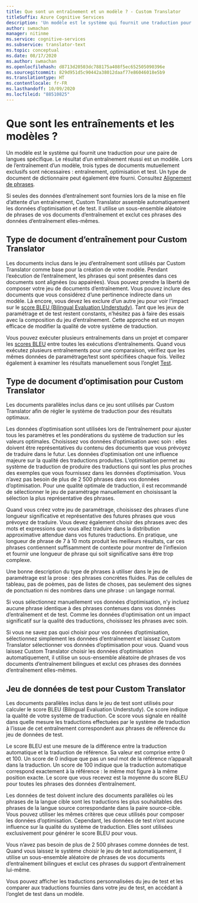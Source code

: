 ```yaml
---
title: Que sont un entraînement et un modèle ? - Custom Translator
titleSuffix: Azure Cognitive Services
description: 'Un modèle est le système qui fournit une traduction pour une paire de langues spécifique. Le résultat d’un entraînement réussi est un modèle. Lors de l’entraînement d’un modèle, trois jeux de données qui s’excluent mutuellement sont nécessaires : le jeu de données d’entraînement, le jeu de données de paramétrage et le jeu de données de test.'
author: swmachan
manager: nitinme
ms.service: cognitive-services
ms.subservice: translator-text
ms.topic: conceptual
ms.date: 08/17/2020
ms.author: swmachan
ms.openlocfilehash: d8713d20503dc788175a408f5ec652505090396e
ms.sourcegitcommit: 829d951d5c90442a38012daaf77e86046018e5b9
ms.translationtype: HT
ms.contentlocale: fr-FR
ms.lasthandoff: 10/09/2020
ms.locfileid: "88510825"
---
```

# <a name="what-are-trainings-and-models"></a>Que sont les entraînements et les modèles ?

Un modèle est le système qui fournit une traduction pour une paire de langues spécifique.
Le résultat d’un entraînement réussi est un modèle. Lors de l’entraînement d’un modèle, trois types de documents mutuellement exclusifs sont nécessaires : entraînement, optimisation et test. Un type de document de dictionnaire peut également être fourni. Consultez [Alignement de phrases](https://docs.microsoft.com/azure/cognitive-services/translator/custom-translator/sentence-alignment#suggested-minimum-number-of-sentences).

Si seules des données d’entraînement sont fournies lors de la mise en file d’attente d’un entraînement, Custom Translator assemble automatiquement les données d’optimisation et de test. Il utilise un sous-ensemble aléatoire de phrases de vos documents d’entraînement et exclut ces phrases des données d’entraînement elles-mêmes.

## <a name="training-document-type-for-custom-translator"></a>Type de document d’entraînement pour Custom Translator

Les documents inclus dans le jeu d’entraînement sont utilisés par Custom Translator comme base pour la création de votre modèle. Pendant l’exécution de l’entraînement, les phrases qui sont présentes dans ces documents sont alignées (ou appairées). Vous pouvez prendre la liberté de composer votre jeu de documents d’entraînement. Vous pouvez inclure des documents que vous considérez d’une pertinence indirecte dans un modèle. Là encore, vous devez les exclure d’un autre jeu pour voir l’impact sur le [score BLEU (Bilingual Evaluation Understudy)](what-is-bleu-score.md). Tant que les jeux de paramétrage et de test restent constants, n’hésitez pas à faire des essais avec la composition du jeu d’entraînement. Cette approche est un moyen efficace de modifier la qualité de votre système de traduction.

Vous pouvez exécuter plusieurs entraînements dans un projet et comparer les [scores BLEU](what-is-bleu-score.md) entre toutes les exécutions d’entraînements. Quand vous exécutez plusieurs entraînements pour une comparaison, vérifiez que les mêmes données de paramétrage/test sont spécifiées chaque fois. Veillez également à examiner les résultats manuellement sous l’onglet [Test](how-to-view-system-test-results.md).

## <a name="tuning-document-type-for-custom-translator"></a>Type de document d’optimisation pour Custom Translator

Les documents parallèles inclus dans ce jeu sont utilisés par Custom Translator afin de régler le système de traduction pour des résultats optimaux.

Les données d’optimisation sont utilisées lors de l’entraînement pour ajuster tous les paramètres et les pondérations du système de traduction sur les valeurs optimales. Choisissez vos données d’optimisation avec soin : elles doivent être représentatives du contenu des documents que vous prévoyez de traduire dans le futur. Les données d’optimisation ont une influence majeure sur la qualité des traductions produites. L’optimisation permet au système de traduction de produire des traductions qui sont les plus proches des exemples que vous fournissez dans les données d’optimisation. Vous n’avez pas besoin de plus de 2 500 phrases dans vos données d’optimisation. Pour une qualité optimale de traduction, il est recommandé de sélectionner le jeu de paramétrage manuellement en choisissant la sélection la plus représentative des phrases.

Quand vous créez votre jeu de paramétrage, choisissez des phrases d’une longueur significative et représentative des futures phrases que vous prévoyez de traduire. Vous devez également choisir des phrases avec des mots et expressions que vous allez traduire dans la distribution approximative attendue dans vos futures traductions. En pratique, une longueur de phrase de 7 à 10 mots produit les meilleurs résultats, car ces phrases contiennent suffisamment de contexte pour montrer de l’inflexion et fournir une longueur de phrase qui soit significative sans être trop complexe.

Une bonne description du type de phrases à utiliser dans le jeu de paramétrage est la prose : des phrases concrètes fluides. Pas de cellules de tableau, pas de poèmes, pas de listes de choses, pas seulement des signes de ponctuation ni des nombres dans une phrase : un langage normal.

Si vous sélectionnez manuellement vos données d’optimisation, n’y incluez aucune phrase identique à des phrases contenues dans vos données d’entraînement et de test. Comme les données d’optimisation ont un impact significatif sur la qualité des traductions, choisissez les phrases avec soin.

Si vous ne savez pas quoi choisir pour vos données d’optimisation, sélectionnez simplement les données d’entraînement et laissez Custom Translator sélectionner vos données d’optimisation pour vous. Quand vous laissez Custom Translator choisir les données d’optimisation automatiquement, il utilise un sous-ensemble aléatoire de phrases de vos documents d’entraînement bilingues et exclut ces phrases des données d’entraînement elles-mêmes.

## <a name="testing-dataset-for-custom-translator"></a>Jeu de données de test pour Custom Translator

Les documents parallèles inclus dans le jeu de test sont utilisés pour calculer le score BLEU (Bilingual Evaluation Understudy). Ce score indique la qualité de votre système de traduction. Ce score vous signale en réalité dans quelle mesure les traductions effectuées par le système de traduction à l’issue de cet entraînement correspondent aux phrases de référence du jeu de données de test.

Le score BLEU est une mesure de la différence entre la traduction automatique et la traduction de référence. Sa valeur est comprise entre 0 et 100. Un score de 0 indique que pas un seul mot de la référence n’apparaît dans la traduction. Un score de 100 indique que la traduction automatique correspond exactement à la référence : le même mot figure à la même position exacte. Le score que vous recevez est la moyenne du score BLEU pour toutes les phrases des données d’entraînement.

Les données de test doivent inclure des documents parallèles où les phrases de la langue cible sont les traductions les plus souhaitables des phrases de la langue source correspondante dans la paire source-cible. Vous pouvez utiliser les mêmes critères que ceux utilisés pour composer les données d’optimisation. Cependant, les données de test n’ont aucune influence sur la qualité du système de traduction. Elles sont utilisées exclusivement pour générer le score BLEU pour vous.

Vous n’avez pas besoin de plus de 2 500 phrases comme données de test. Quand vous laissez le système choisir le jeu de test automatiquement, il utilise un sous-ensemble aléatoire de phrases de vos documents d’entraînement bilingues et exclut ces phrases du support d’entraînement lui-même.

Vous pouvez afficher les traductions personnalisées du jeu de test et les comparer aux traductions fournies dans votre jeu de test, en accédant à l’onglet de test dans un modèle.

